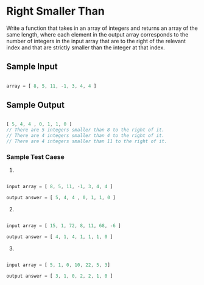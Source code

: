# Right Smaller Than


Write a function that takes in an array of integers and returns an array of the same length, where each element in the output array corresponds to the number of integers in the input array that are to the right of the relevant index and that are strictly smaller than the integer at that index.

## Sample Input

```js

array = [ 8, 5, 11, -1, 3, 4, 4 ]

```

## Sample Output

```js

[ 5, 4, 4 , 0, 1, 1, 0 ]
// There are 5 integers smaller than 8 to the right of it.
// There are 4 integers smaller than 4 to the right of it.
// There are 4 integers smaller than 11 to the right of it.

```
### Sample Test Caese

1. 
```js

input array = [ 8, 5, 11, -1, 3, 4, 4 ]

output answer = [ 5, 4, 4 , 0, 1, 1, 0 ]

```

2. 
```js

input array = [ 15, 1, 72, 8, 11, 68, -6 ]

output answer = [ 4, 1, 4, 1, 1, 1, 0 ]

```

3. 
```js

input array = [ 5, 1, 0, 10, 22, 5, 3]

output answer = [ 3, 1, 0, 2, 2, 1, 0 ]

```